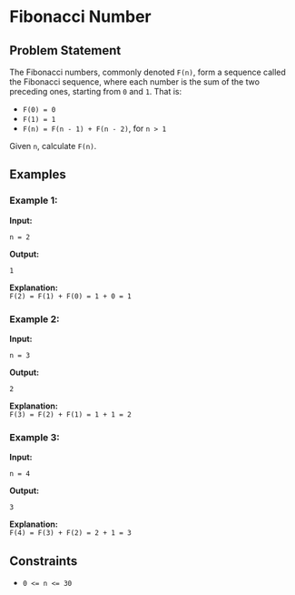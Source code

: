 # Fibonacci Number

## Problem Statement

The Fibonacci numbers, commonly denoted `F(n)`, form a sequence called the Fibonacci sequence, where each number is the sum of the two preceding ones, starting from `0` and `1`. That is:

- `F(0) = 0`
- `F(1) = 1`
- `F(n) = F(n - 1) + F(n - 2)`, for `n > 1`

Given `n`, calculate `F(n)`.

## Examples

### Example 1:
**Input:**
```plaintext
n = 2
```
**Output:**
```plaintext
1
```
**Explanation:**  
`F(2) = F(1) + F(0) = 1 + 0 = 1`

### Example 2:
**Input:**
```plaintext
n = 3
```
**Output:**
```plaintext
2
```
**Explanation:**  
`F(3) = F(2) + F(1) = 1 + 1 = 2`

### Example 3:
**Input:**
```plaintext
n = 4
```
**Output:**
```plaintext
3
```
**Explanation:**  
`F(4) = F(3) + F(2) = 2 + 1 = 3`

## Constraints
- `0 <= n <= 30`
